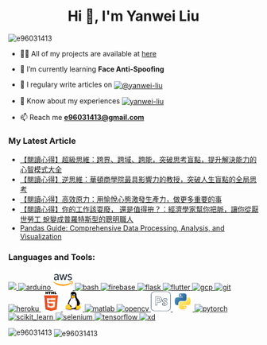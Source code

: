 <h1 align="center">Hi 👋, I'm Yanwei Liu</h1>

<p align="left"> <img src="https://komarev.com/ghpvc/?username=e96031413&label=Profile%20views&color=0e75b6&style=flat" alt="e96031413" /> </p>

- 👨‍💻 All of my projects are available at [here](https://github.com/e96031413?tab=repositories&type=source)

- 🔭 I’m currently learning **Face Anti-Spoofing**

- 📝 I regulary write articles on <a href="http://yanwei-liu.medium.com/" target="blank"><img align="center" src="https://cdn.jsdelivr.net/npm/simple-icons@3.0.1/icons/medium.svg" alt="@yanwei-liu" height="30" width="40" /></a>

- 📄 Know about my experiences <a href="https://linkedin.com/in/yanwei-liu" target="blank"><img align="center" src="https://cdn.jsdelivr.net/npm/simple-icons@3.0.1/icons/linkedin.svg" alt="yanwei-liu" height="30" width="40" /></a>

- 📫 Reach me **e96031413@gmail.com**

<h3 align="left">My Latest Article</h3>

<!-- BLOG-POST-LIST:START -->
- [【閱讀心得】超級思維：跨界、跨域、跨能，突破思考盲點，提升解決能力的心智模式大全](https://yanwei-liu.medium.com/super-thinking-the-big-book-of-mental-models-d0753d73fd85?source=rss-dc182588576c------2)
- [【閱讀心得】逆思維：華頓商學院最具影響力的教授，突破人生盲點的全局思考](https://yanwei-liu.medium.com/think-again-the-power-of-knowing-what-you-dont-know-0f5988b4777a?source=rss-dc182588576c------2)
- [【閱讀心得】高效原力：用愉悅心態激發生產力，做更多重要的事](https://yanwei-liu.medium.com/feel-good-productivity-how-to-do-more-of-what-matters-to-you-f323de0b09d0?source=rss-dc182588576c------2)
- [【閱讀心得】你的工作該耍廢， 還是值得拚？：經濟學家幫你把脈，讓你從厭世勞工 蛻變成普羅特斯型的聰明職人](https://yanwei-liu.medium.com/%E9%96%B1%E8%AE%80%E5%BF%83%E5%BE%97-%E4%BD%A0%E7%9A%84%E5%B7%A5%E4%BD%9C%E8%A9%B2%E8%80%8D%E5%BB%A2-%E9%82%84%E6%98%AF%E5%80%BC%E5%BE%97%E6%8B%9A-%E7%B6%93%E6%BF%9F%E5%AD%B8%E5%AE%B6%E5%B9%AB%E4%BD%A0%E6%8A%8A%E8%84%88-%E8%AE%93%E4%BD%A0%E5%BE%9E%E5%8E%AD%E4%B8%96%E5%8B%9E%E5%B7%A5-%E8%9B%BB%E8%AE%8A%E6%88%90%E6%99%AE%E7%BE%85%E7%89%B9%E6%96%AF%E5%9E%8B%E7%9A%84%E8%81%B0%E6%98%8E%E8%81%B7%E4%BA%BA-af2a5ae1a7d8?source=rss-dc182588576c------2)
- [Pandas Guide: Comprehensive Data Processing, Analysis, and Visualization](https://medium.com/aimonks/pandas-guide-comprehensive-data-processing-analysis-and-visualization-ce574df4a547?source=rss-dc182588576c------2)
<!-- BLOG-POST-LIST:END -->

<h3 align="left">Languages and Tools:</h3>
<p align="left"><img height="40" src="https://upload.wikimedia.org/wikipedia/commons/9/96/Pytorch_logo.png"><a href="https://www.arduino.cc/" target="_blank"> <img src="https://cdn.worldvectorlogo.com/logos/arduino-1.svg" alt="arduino" width="40" height="40"/> </a> <a href="https://aws.amazon.com" target="_blank"> <img src="https://raw.githubusercontent.com/devicons/devicon/master/icons/amazonwebservices/amazonwebservices-original-wordmark.svg" alt="aws" width="40" height="40"/> </a> <a href="https://www.gnu.org/software/bash/" target="_blank"> <img src="https://www.vectorlogo.zone/logos/gnu_bash/gnu_bash-icon.svg" alt="bash" width="40" height="40"/> </a> <a href="https://www.cprogramming.com/" target="_blank"> <a href="https://firebase.google.com/" target="_blank"> <img src="https://www.vectorlogo.zone/logos/firebase/firebase-icon.svg" alt="firebase" width="40" height="40"/> </a> <a href="https://flask.palletsprojects.com/" target="_blank"> <img src="https://www.vectorlogo.zone/logos/pocoo_flask/pocoo_flask-icon.svg" alt="flask" width="40" height="40"/> </a> <a href="https://flutter.dev" target="_blank"> <img src="https://www.vectorlogo.zone/logos/flutterio/flutterio-icon.svg" alt="flutter" width="40" height="40"/> </a> <a href="https://cloud.google.com" target="_blank"> <img src="https://www.vectorlogo.zone/logos/google_cloud/google_cloud-icon.svg" alt="gcp" width="40" height="40"/> </a> <a href="https://git-scm.com/" target="_blank"> <img src="https://www.vectorlogo.zone/logos/git-scm/git-scm-icon.svg" alt="git" width="40" height="40"/> </a> <a href="https://heroku.com" target="_blank"> <img src="https://www.vectorlogo.zone/logos/heroku/heroku-icon.svg" alt="heroku" width="40" height="40"/> </a> <a href="https://www.w3.org/html/" target="_blank"> <img src="https://raw.githubusercontent.com/devicons/devicon/master/icons/html5/html5-original-wordmark.svg" alt="html5" width="40" height="40"/> </a> <a href="https://www.linux.org/" target="_blank"> <img src="https://raw.githubusercontent.com/devicons/devicon/master/icons/linux/linux-original.svg" alt="linux" width="40" height="40"/> </a> <a href="https://www.mathworks.com/" target="_blank"> <img src="https://upload.wikimedia.org/wikipedia/commons/thumb/2/21/Matlab_Logo.png/667px-Matlab_Logo.png" alt="matlab" width="40" height="40"/> </a> <a href="https://opencv.org/" target="_blank"> <img src="https://www.vectorlogo.zone/logos/opencv/opencv-icon.svg" alt="opencv" width="40" height="40"/> </a> <a href="https://www.photoshop.com/en" target="_blank"> <img src="https://raw.githubusercontent.com/devicons/devicon/master/icons/photoshop/photoshop-line.svg" alt="photoshop" width="40" height="40"/> </a> <a href="https://www.python.org" target="_blank"> <img src="https://raw.githubusercontent.com/devicons/devicon/master/icons/python/python-original.svg" alt="python" width="40" height="40"/> </a> <a href="https://pytorch.org/" target="_blank"> <img src="https://www.vectorlogo.zone/logos/pytorch/pytorch-icon.svg" alt="pytorch" width="40" height="40"/> </a> <a href="https://scikit-learn.org/" target="_blank"> <img src="https://upload.wikimedia.org/wikipedia/commons/0/05/Scikit_learn_logo_small.svg" alt="scikit_learn" width="40" height="40"/> </a> <a href="https://www.selenium.dev" target="_blank"> <img src="https://raw.githubusercontent.com/detain/svg-logos/780f25886640cef088af994181646db2f6b1a3f8/svg/selenium-logo.svg" alt="selenium" width="40" height="40"/> </a> <a href="https://www.tensorflow.org" target="_blank"> <img src="https://www.vectorlogo.zone/logos/tensorflow/tensorflow-icon.svg" alt="tensorflow" width="40" height="40"/> </a> <a href="https://www.adobe.com/products/xd.html" target="_blank"> <img src="https://cdn.worldvectorlogo.com/logos/adobe-xd.svg" alt="xd" width="40" height="40"/> </a> </p>

<p><img align="left" src="https://github-readme-stats.vercel.app/api/top-langs?username=e96031413&show_icons=true&locale=en&layout=compact" alt="e96031413" /></p>

<p>&nbsp;<img align="center" src="https://github-readme-stats.vercel.app/api?username=e96031413&show_icons=true&locale=en" alt="e96031413" /></p>
